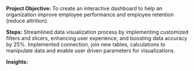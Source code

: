 **Project Objective:** 
To create an interactive dashboard to help an organization improve employee performance and employee retention (reduce attrition).

**Steps:**
Streamlined data visualization process by implementing customized filters and slicers, enhancing user experience, and boosting data accuracy by 25%.
Implemented connection, join new tables, calculations to manipulate data and enable user driven parameters for visualizations.

**Insights:**
